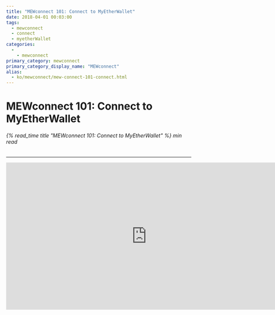 ```yaml
---
title: "MEWconnect 101: Connect to MyEtherWallet"
date: 2018-04-01 00:03:00
tags:
  - mewconnect
  - connect
  - myetherWallet
categories:
  - 
    - mewconnect
primary_category: mewconnect
primary_category_display_name: "MEWconnect"
alias:
  - ko/mewconnect/mew-connect-101-connect.html
---
```


# **MEWconnect 101: Connect to MyEtherWallet**

###### {% read_time title "MEWconnect 101: Connect to MyEtherWallet" %} min read

* * *

<div class="youtube-video">
<iframe width="763" height="400" src="https://www.youtube.com/embed/IuyfpsYTZrI" frameborder="0" allow="accelerometer; autoplay; encrypted-media; gyroscope; picture-in-picture" allowfullscreen></iframe>
</div>
